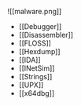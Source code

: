 ![[malware.png]]

- [[Debugger]]
- [[Disassembler]]
- [[FLOSS]]
- [[Hexdump]]
- [[IDA]]
- [[INetSim]]
- [[Strings]]
- [[UPX]]
- [[x64dbg]]
